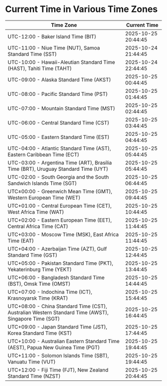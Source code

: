 # Current Time in Various Time Zones

| Time Zone | Current Time |
|-----------|--------------|
| UTC-12:00 - Baker Island Time (BIT) | 2025-10-25 20:44:45 |
| UTC-11:00 - Niue Time (NUT), Samoa Standard Time (SST) | 2025-10-24 21:44:45 |
| UTC-10:00 - Hawaii-Aleutian Standard Time (HAST), Tahiti Time (TAHT) | 2025-10-24 22:44:45 |
| UTC-09:00 - Alaska Standard Time (AKST) | 2025-10-25 00:44:45 |
| UTC-08:00 - Pacific Standard Time (PST) | 2025-10-25 01:44:45 |
| UTC-07:00 - Mountain Standard Time (MST) | 2025-10-25 02:44:45 |
| UTC-06:00 - Central Standard Time (CST) | 2025-10-25 03:44:45 |
| UTC-05:00 - Eastern Standard Time (EST) | 2025-10-25 04:44:45 |
| UTC-04:00 - Atlantic Standard Time (AST), Eastern Caribbean Time (ECT) | 2025-10-25 05:44:45 |
| UTC-03:00 - Argentina Time (ART), Brasília Time (BRT), Uruguay Standard Time (UYT) | 2025-10-25 05:44:45 |
| UTC-02:00 - South Georgia and the South Sandwich Islands Time (SGT) | 2025-10-25 06:44:45 |
| UTC±00:00 - Greenwich Mean Time (GMT), Western European Time (WET) | 2025-10-25 09:44:45 |
| UTC+01:00 - Central European Time (CET), West Africa Time (WAT) | 2025-10-25 10:44:45 |
| UTC+02:00 - Eastern European Time (EET), Central Africa Time (CAT) | 2025-10-25 11:44:45 |
| UTC+03:00 - Moscow Time (MSK), East Africa Time (EAT) | 2025-10-25 11:44:45 |
| UTC+04:00 - Azerbaijan Time (AZT), Gulf Standard Time (GST) | 2025-10-25 12:44:45 |
| UTC+05:00 - Pakistan Standard Time (PKT), Yekaterinburg Time (YEKT) | 2025-10-25 13:44:45 |
| UTC+06:00 - Bangladesh Standard Time (BST), Omsk Time (OMST) | 2025-10-25 14:44:45 |
| UTC+07:00 - Indochina Time (ICT), Krasnoyarsk Time (KRAT) | 2025-10-25 15:44:45 |
| UTC+08:00 - China Standard Time (CST), Australian Western Standard Time (AWST), Singapore Time (SGT) | 2025-10-25 16:44:45 |
| UTC+09:00 - Japan Standard Time (JST), Korea Standard Time (KST) | 2025-10-25 17:44:45 |
| UTC+10:00 - Australian Eastern Standard Time (AEST), Papua New Guinea Time (PGT) | 2025-10-25 19:44:45 |
| UTC+11:00 - Solomon Islands Time (SBT), Vanuatu Time (VUT) | 2025-10-25 19:44:45 |
| UTC+12:00 - Fiji Time (FJT), New Zealand Standard Time (NZST) | 2025-10-25 20:44:45 |
